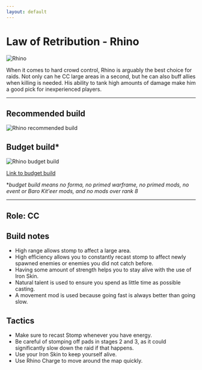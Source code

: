 ```yaml
---
layout: default
---
```

# Law of Retribution - Rhino

![Rhino](http://i.imgur.com/1s1uRb1.jpg)

When it comes to hard crowd control, Rhino is arguably the best choice for raids. Not only can he CC large areas in a second, but he can also buff allies when killing is needed. His ability to tank high amounts of damage make him  a good pick for inexperienced players.	

* * *

## Recommended build

![Rhino recommended build]()

## Budget build*

![Rhino budget build]()

[Link to budget build](http://warframe-builder.com/Warframes/Builder/Rhino/t_30_0400040020_2-1-8-3-8-5-4-2-5-7-6-5-14-4-5-46-5-5-256-0-3-411-7-10-552-3-3_256-9-2-5-4-9-552-5-14-9-46-6-7-9-411-16-3-18-f-f_0/en/1-0-16)

*_budget build means no forma, no primed warframe, no primed mods, no event or Baro Kit'eer mods, and no mods over rank 8_

* * *

## Role: CC

## Build notes
* High range allows stomp to affect a large area. 
* High efficiency allows you to constantly recast stomp to affect newly spawned enemies or enemies you did not catch before.
* Having some amount of strength helps you to stay alive with the use of Iron Skin.
* Natural talent is used to ensure you spend as little time as possible casting.
* A movement mod is used because going fast is always better than going slow.

## Tactics

* Make sure to recast Stomp whenever you have energy.
* Be careful of stomping off pads in stages 2 and 3, as it could significantly slow down the raid if that happens.
* Use your Iron Skin to keep yourself alive.
* Use Rhino Charge to move around the map quickly.
